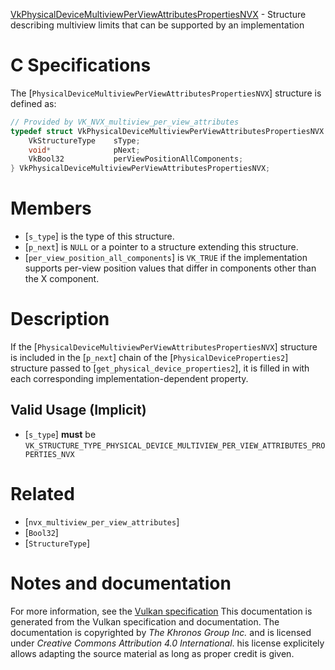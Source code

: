 [VkPhysicalDeviceMultiviewPerViewAttributesPropertiesNVX](https://www.khronos.org/registry/vulkan/specs/1.3-extensions/man/html/VkPhysicalDeviceMultiviewPerViewAttributesPropertiesNVX.html) - Structure describing multiview limits that can be supported by an implementation

# C Specifications
The [`PhysicalDeviceMultiviewPerViewAttributesPropertiesNVX`] structure
is defined as:
```c
// Provided by VK_NVX_multiview_per_view_attributes
typedef struct VkPhysicalDeviceMultiviewPerViewAttributesPropertiesNVX {
    VkStructureType    sType;
    void*              pNext;
    VkBool32           perViewPositionAllComponents;
} VkPhysicalDeviceMultiviewPerViewAttributesPropertiesNVX;
```

# Members
- [`s_type`] is the type of this structure.
- [`p_next`] is `NULL` or a pointer to a structure extending this structure.
- [`per_view_position_all_components`] is `VK_TRUE` if the implementation supports per-view position values that differ in components other than the X component.

# Description
If the [`PhysicalDeviceMultiviewPerViewAttributesPropertiesNVX`] structure is included in the [`p_next`] chain of the
[`PhysicalDeviceProperties2`] structure passed to
[`get_physical_device_properties2`], it is filled in with each
corresponding implementation-dependent property.
## Valid Usage (Implicit)
-  [`s_type`] **must**  be `VK_STRUCTURE_TYPE_PHYSICAL_DEVICE_MULTIVIEW_PER_VIEW_ATTRIBUTES_PROPERTIES_NVX`

# Related
- [`nvx_multiview_per_view_attributes`]
- [`Bool32`]
- [`StructureType`]

# Notes and documentation
For more information, see the [Vulkan specification](https://www.khronos.org/registry/vulkan/specs/1.3-extensions/html/vkspec.html)
This documentation is generated from the Vulkan specification and documentation.
The documentation is copyrighted by *The Khronos Group Inc.* and is licensed under *Creative Commons Attribution 4.0 International*.
his license explicitely allows adapting the source material as long as proper credit is given.
        